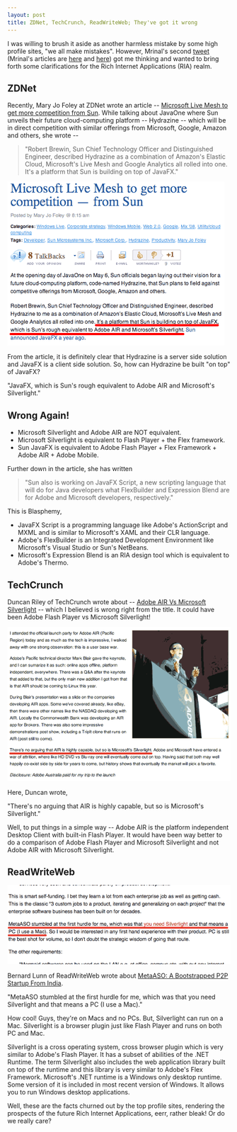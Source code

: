 ```yaml
---
layout: post
title: ZDNet, TechCrunch, ReadWriteWeb; They've got it wrong
---
```

I was willing to brush it aside as another harmless mistake by some high profile sites, "we all make mistakes". However, Mrinal's second <a href="http://twitter.com/mrinalwadhwa/statuses/807789362">tweet</a> (Mrinal's articles are <a href="http://weblog.mrinalwadhwa.com/2008/05/09/a-list-bloggers-confused-about-rich-internet-application-technologies/">here</a> and <a href="http://weblog.mrinalwadhwa.com/2008/05/10/latest-example-readwriteweb-a-list-bloggers-are-so-confused-about-ria-technologies/">here</a>) got me thinking and wanted to bring forth some clarifications for the Rich Internet Applications (RIA) realm.

## ZDNet

Recently, Mary Jo Foley at ZDNet wrote an article -- <a href="http://blogs.zdnet.com/microsoft/?p=1382">Microsoft Live Mesh to get more competition from Sun</a>. While talking about JavaOne where Sun unveils their future cloud-computing platform -- Hydrazine -- which will be in direct competition with similar offerings from Microsoft, Google, Amazon and others, she wrote -- 

> "Robert Brewin, Sun Chief Technology Officer and Distinguished Engineer, described Hydrazine as a combination of Amazon's Elastic Cloud, Microsoft's Live Mesh and Google Analytics all rolled into one. It's a platform that Sun is building on top of JavaFX."

![ZDNet's wrong interpretation on JavaFX, Adobe AIR and Microsoft Silverlight)](/static/2008/zdnet-wrong-on-ria.png)

From the article, it is definitely clear that Hydrazine is a server side solution and JavaFX is a client side solution. So, how can Hydrazine be built "on top" of JavaFX?

"JavaFX, which is Sun's rough equivalent to Adobe AIR and Microsoft's Silverlight."

## Wrong Again!

- Microsoft Silverlight and Adobe AIR are NOT equivalent.
- Microsoft Silverlight is equivalent to Flash Player + the Flex framework.
- Sun JavaFX is equivalent to Adobe Flash Player + Flex Framework + Adobe AIR + Adobe Mobile.

Further down in the article, she has written

> "Sun also is working on JavaFX Script, a new scripting language that will do for Java developers what  FlexBuilder and Expression Blend are for Adobe and Microsoft developers, respectively."

This is Blasphemy,

- JavaFX Script is a programming language like Adobe's ActionScript and MXML and is similar to Microsoft's XAML  and their CLR language.
- Adobe's FlexBuilder is an Integrated Development Environment like Microsoft's Visual Studio or Sun's NetBeans.
- Microsoft's Expression Blend is an RIA design tool which is equivalent to Adobe's Thermo.

## TechCrunch

Duncan Riley of TechCrunch wrote about -- <a href="http://www.techcrunch.com/2008/02/26/adobe-air-vs-microsoft-silverlight-its-all-about-numbers/">Adobe AIR Vs Microsoft Silverlight</a> -- which I believed is wrong right from the title. It could have been Adobe Flash Player vs Microsoft Silverlight!

![Techcrunch's wrong interpretation on comparing Adobe AIR to Microsoft Silverlight)](/static/2008/techcrunch-wrong-on-ria.png)

Here, Duncan wrote,

"There's no arguing that AIR is highly capable, but so is Microsoft's Silverlight."

Well, to put things in a simple way -- Adobe AIR is the platform independent Desktop Client with built-in Flash Player. It would have been way better to do a comparison of Adobe Flash Player and Microsoft Silverlight and not Adobe AIR with Microsoft Silverlight.

## ReadWriteWeb

![ReadWriteWeb's thinks they cannot run Silverlight because they're on Macs)](/static/2008/rww-wrong-on-ria.png)

Bernard Lunn of ReadWriteWeb wrote about <a href="http://www.readwriteweb.com/archives/metaaso.php">MetaASO: A Bootstrapped P2P Startup From India</a>.

"MetaASO stumbled at the first hurdle for me, which was that you need Silverlight and that means a PC (I use a Mac)."

How cool! Guys, they're on Macs and no PCs. But, Silverlight can run on a Mac. Silverlight is a browser plugin just like Flash Player and runs on both PC and Mac.

Silverlight is a cross operating system, cross browser plugin which is very similar to Adobe's Flash Player. It has a subset of abilities of the .NET Runtime. The term Silverlight also includes the web application library built on top of the runtime and this library is very similar to Adobe's Flex Framework. Microsoft's .NET runtime is a Windows only desktop runtime. Some version of it is included in most recent version of Windows. It allows you to run Windows desktop applications.

Well, these are the facts churned out by the top profile sites, rendering the prospects of the future Rich Internet Applications, eerr, rather bleak! Or do we really care?

